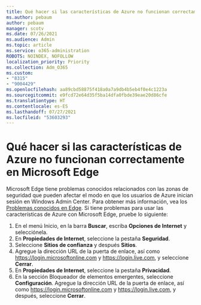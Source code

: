 ```yaml
---
title: Qué hacer si las características de Azure no funcionan correctamente en Microsoft Edge
ms.author: pebaum
author: pebaum
manager: scotv
ms.date: 07/26/2021
ms.audience: Admin
ms.topic: article
ms.service: o365-administration
ROBOTS: NOINDEX, NOFOLLOW
localization_priority: Priority
ms.collection: Adm_O365
ms.custom:
- "8315"
- "9004429"
ms.openlocfilehash: aa89cbd58875f418a0a7a9db4b5eb4f0e4c1223a
ms.sourcegitcommit: e9fcd72e64d35f5ba14dfa0fbde39eae20d86cfe
ms.translationtype: HT
ms.contentlocale: es-ES
ms.lasthandoff: 07/27/2021
ms.locfileid: "53603293"
---
```

# <a name="what-to-do-if-azure-features-dont-work-properly-in-microsoft-edge"></a>Qué hacer si las características de Azure no funcionan correctamente en Microsoft Edge

Microsoft Edge tiene problemas conocidos relacionados con las zonas de seguridad que pueden afectar el modo en que los usuarios de Azure inician sesión en Windows Admin Center. Para obtener más información, vea los [Problemas conocidos en Edge](https://go.microsoft.com/fwlink/?linkid=2140608). Si tiene problemas para usar las características de Azure con Microsoft Edge, pruebe lo siguiente:

1. En el menú Inicio, en la barra **Buscar**, escriba **Opciones de Internet** y selecciónela.
1. En **Propiedades de Internet**, seleccione la pestaña **Seguridad**.
1. Seleccione **Sitios de confianza** y después **Sitios**.
1. Agregue la dirección URL de la puerta de enlace, así como <https://login.microsoftonline.com> y <https://login.live.com>, y seleccione **Cerrar**.
1. En **Propiedades de Internet**, seleccione la pestaña **Privacidad**.
1. En la sección Bloqueador de elementos emergentes, seleccione **Configuración**. Agregue la dirección URL de la puerta de enlace, así como <https://login.microsoftonline.com> y <https://login.live.com>, y después, seleccione **Cerrar**.
